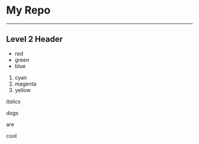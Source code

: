 # My Repo

---

## Level 2 Header

- red
- green
- blue

1. cyan
2. magenta
3. yellow

*italics*

dogs

are

cool

